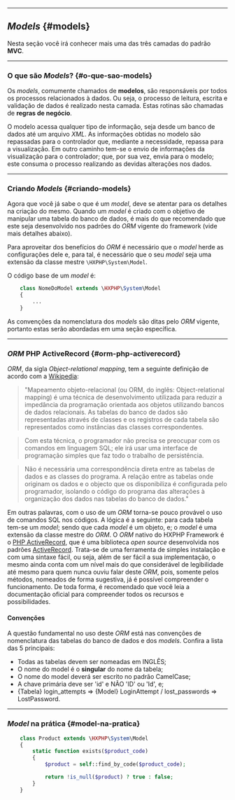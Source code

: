 ----
## *Models* {#models}
Nesta seção você irá conhecer mais uma das três camadas do padrão **MVC**.

----

### O que são *Models*? {#o-que-sao-models}
Os *models*, comumente chamados de **modelos**, são responsáveis por todos os processos relacionados à dados. Ou seja, o processo de leitura, escrita e validação de dados é realizado nesta camada. Estas rotinas são chamadas de **regras de negócio**.

O modelo acessa qualquer tipo de informação, seja desde um banco de dados até um arquivo *XML*.
As informações obtidas no modelo são repassadas para o controlador que, mediante a necessidade, repassa para a visualização. Em outro caminho tem-se o envio de informações da visualização para o controlador; que, por sua vez, envia para o modelo; este consuma o processo realizando as devidas alterações nos dados.

----

### Criando *Models* {#criando-models}
Agora que você já sabe o que é um *model*, deve se atentar para os detalhes na criação do mesmo. Quando um *model* é criado com o objetivo de manipular uma tabela do banco de dados, é mais do que recomendado que este seja desenvolvido nos padrões do *ORM* vigente do framework (vide mais detalhes abaixo).

Para aproveitar dos benefícios do *ORM* é necessário que o *model* herde as configurações dele e, para tal, é necessário que o seu *model* seja uma extensão da classe mestre `\HXPHP\System\Model`.

O código base de um *model* é:
```php
	class NomeDoModel extends \HXPHP\System\Model
	{
		...
	}
```

As convenções da nomenclatura dos *models* são ditas pelo *ORM* vigente, portanto estas serão abordadas em uma seção específica.

----

### *ORM* PHP ActiveRecord {#orm-php-activerecord}

*ORM*, da sigla *Object-relational mapping*, tem a seguinte definição de acordo com a [Wikipedia](http://pt.wikipedia.org/wiki/Mapeamento_objeto-relacional):
> "Mapeamento objeto-relacional (ou ORM, do inglês: Object-relational mapping) é uma técnica de desenvolvimento utilizada para reduzir a impedância da programação orientada aos objetos utilizando bancos de dados relacionais. As tabelas do banco de dados são representadas através de classes e os registros de cada tabela são representados como instâncias das classes correspondentes.

> Com esta técnica, o programador não precisa se preocupar com os comandos em linguagem SQL; ele irá usar uma interface de programação simples que faz todo o trabalho de persistência.

> Não é necessária uma correspondência direta entre as tabelas de dados e as classes do programa. A relação entre as tabelas onde originam os dados e o objecto que os disponibiliza é configurada pelo programador, isolando o código do programa das alterações à organização dos dados nas tabelas do banco de dados."

Em outras palavras, com o uso de um *ORM* torna-se pouco provável o uso de comandos SQL nos códigos.
A lógica é a seguinte: para cada tabela tem-se um *model*; sendo que cada *model* é um objeto, e; o *model* é uma extensão da classe mestre do *ORM*.
O *ORM* nativo do HXPHP Framework é o [PHP ActiveRecord](http://phpactiverecord.org/), que é uma biblioteca *open source* desenvolvida nos padrões [ActiveRecord](http://en.wikipedia.org/wiki/Active_record_pattern). Trata-se de uma ferramenta de simples instalação e com uma sintaxe fácil, ou seja, além de ser fácil a sua implementação, o mesmo ainda conta com um nível mais do que considerável de legibilidade até mesmo para quem nunca ouviu falar deste *ORM*, pois, somente pelos métodos, nomeados de forma sugestiva, já é possível compreender o funcionamento.
De toda forma, é recomendado que você leia a documentação oficial para compreender todos os recursos e possibilidades.

#### Convenções
A questão fundamental no uso deste *ORM* está nas convenções de nomenclatura das tabelas do banco de dados e dos *models*. Confira a lista das 5 principais:

+ Todas as tabelas devem ser nomeadas em INGLÊS;
+ O nome do model é o **singular** do nome da tabela;
+ O nome do model deverá ser escrito no padrão CamelCase;
+ A chave primária deve ser 'id' e NÃO 'ID' ou 'Id', e;
+ {Tabela} login_attempts => {Model} LoginAttempt / lost_passwords => LostPassword.

----

### *Model* na prática {#model-na-pratica}

```php
	class Product extends \HXPHP\System\Model
	{
		static function exists($product_code)
		{
			$product = self::find_by_code($product_code);

			return !is_null($product) ? true : false;
		}
	}
```
